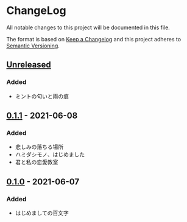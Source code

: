# ChangeLog
All notable changes to this project will be documented in this file.

The format is based on [Keep a Changelog](http://keepachangelog.com/en/1.0.0/)
and this project adheres to [Semantic Versioning](http://semver.org/spec/v2.0.0.html).

## [Unreleased]

### Added
- ミントの匂いと雨の痕

## [0.1.1] - 2021-06-08
### Added
- 悲しみの落ちる場所
- ハミダシモノ、はじめました
- 君と私の恋愛教室

## [0.1.0] - 2021-06-07
### Added
- はじめましての百文字


[Unreleased]: https://github.com/NovelBox/NovelBox.github.io/compare/v0.1.1...HEAD
[0.1.1]: https://github.com/NovelBox/NovelBox.github.io/releases/v0.1.1
[0.1.0]: https://github.com/NovelBox/NovelBox.github.io/releases/v0.1.0
[0.0.1]: https://github.com/NovelBox/NovelBox.github.io/releases/v0.0.1
